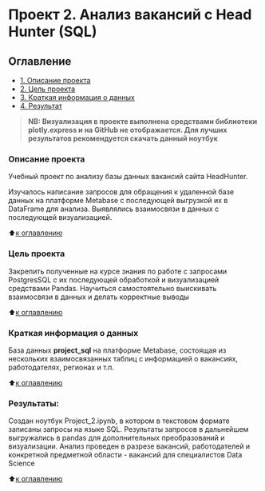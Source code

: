 # Проект 2. Анализ вакансий с Head Hunter (SQL)
## Оглавление
* [1. Описание проекта](https://github.com/0upsz/sf_data_science/blob/master/project_2/README.md#Описание-проекта)
* [2. Цель проекта](https://github.com/0upsz/sf_data_science/blob/master/project_2/README.md#Цель-проекта)
* [3. Краткая информация о данных](https://github.com/0upsz/sf_data_science/blob/master/project_2/README.md#Краткая-информация-о-данных)
* [4. Результат](https://github.com/0upsz/sf_data_science/blob/master/project_2/README.md#Результаты)

> **NB: Визуализация в проекте выполнена средствами библиотеки plotly.express и на GitHub не отображается. Для лучших результатов рекомендуется скачать данный ноутбук**

### Описание проекта
Учебный проект по анализу базы данных вакансий сайта HeadHunter.

Изучалось написание запросов для обращения к удаленной базе данных на платформе Metabase с последующей выгрузкой их в DataFrame для анализа. Выявлялись взаимосвязи в данных с последующей визуализацией.

:arrow_up:[к оглавлению](https://github.com/0upsz/sf_data_science/blob/master/project_2/README.md#Оглавление)

### Цель проекта
Закрепить полученные на курсе знания по работе с запросами PostgresSQL с их последующей обработкой и визуализацией средствами Pandas.
Научиться самостоятельно выискивать взаимосвязи в данных и делать корректные выводы

:arrow_up:[к оглавлению](https://github.com/0upsz/sf_data_science/blob/master/project_2/README.md#Оглавление)

### Краткая информация о данных
База данных **project_sql** на платформе Metabase, состоящая из нескольких взаимосвязанных таблиц с информацией о вакансиях, работодателях, регионах и т.п.

:arrow_up:[к оглавлению](https://github.com/0upsz/sf_data_science/blob/master/project_2/README.md#Оглавление)

### Результаты:  
Создан ноутбук Project_2.ipynb, в котором в текстовом формате записаны запросы на языке SQL. Результаты запросов в дальнейшем выгружались в pandas для дополнительных преобразований и визуализации. Анализ проведен в разрезе вакансий, работодателей и конкретной предметной области - вакансий для специалистов Data Science

:arrow_up:[к оглавлению](https://github.com/0upsz/sf_data_science/blob/master/project_2/README.md#Оглавление)



